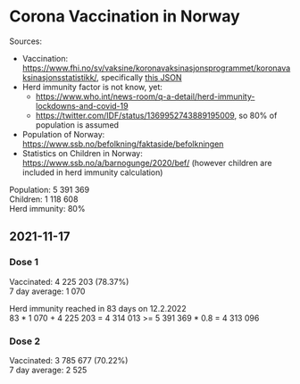# Corona Vaccination in Norway

Sources:

- Vaccination: <https://www.fhi.no/sv/vaksine/koronavaksinasjonsprogrammet/koronavaksinasjonsstatistikk/>, specifically [this JSON](https://www.fhi.no/api/chartdata/api/99119)
- Herd immunity factor is not know, yet:
  - <https://www.who.int/news-room/q-a-detail/herd-immunity-lockdowns-and-covid-19>
  - <https://twitter.com/IDF/status/1369952743889195009>, so 80% of population is assumed
- Population of Norway: <https://www.ssb.no/befolkning/faktaside/befolkningen>
- Statistics on Children in Norway: https://www.ssb.no/a/barnogunge/2020/bef/ (however children are included in herd immunity calculation)

Population: 5 391 369  
Children: 1 118 608  
Herd immunity: 80%  

## 2021-11-17

### Dose 1

Vaccinated: 4 225 203 (78.37%)  
7 day average: 1 070

Herd immunity reached in 83 days on 12.2.2022  
83 * 1 070 + 4 225 203 = 4 314 013 >= 5 391 369 * 0.8 = 4 313 096

### Dose 2

Vaccinated: 3 785 677 (70.22%)  
7 day average: 2 525

